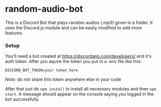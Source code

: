 # random-audio-bot

This is a Discord Bot that plays random audios (.mp3) given in a folder. It uses the Discord.js module and can be easily modified to add more features.

### Setup

You'll need a bot created at https://discordapp.com/developers/ and it's auth token.
After you aquire the token you put in a .env file like this:
```
DISCORD_BOT_TOKEN=your token here
```

*Note:* do not share this token anywhere else in your code

After that just do `npm install` to install all necessary modules and then `npm start`. A message should appear on the console saying you logged in the bot successfully.